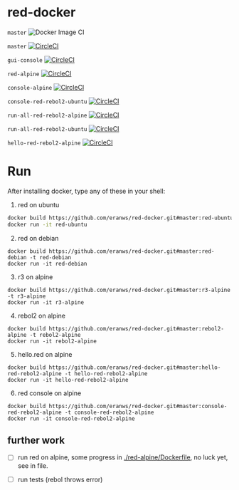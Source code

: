 # red-docker

`master` ![Docker Image CI](https://github.com/eranws/red-docker/workflows/Docker%20Image%20CI/badge.svg?branch=master)

`master` [![CircleCI](https://circleci.com/gh/eranws/red-docker.svg?style=svg)](https://circleci.com/gh/eranws/red-docker)

`gui-console` [![CircleCI](https://circleci.com/gh/eranws/red-docker/tree/gui-console.svg?style=svg)](https://circleci.com/gh/eranws/red-docker/tree/gui-console)

`red-alpine` [![CircleCI](https://circleci.com/gh/eranws/red-docker/tree/red-alpine.svg?style=svg)](https://circleci.com/gh/eranws/red-docker/tree/red-alpine)




`console-alpine` [![CircleCI](https://circleci.com/gh/eranws/red-docker/tree/console-alpine.svg?style=svg)](https://circleci.com/gh/eranws/red-docker/tree/console-alpine)


`console-red-rebol2-ubuntu` [![CircleCI](https://circleci.com/gh/eranws/red-docker/tree/console-red-rebol2-ubuntu.svg?style=svg)](https://circleci.com/gh/eranws/red-docker/tree/console-red-rebol2-ubuntu)

`run-all-red-rebol2-alpine` [![CircleCI](https://circleci.com/gh/eranws/red-docker/tree/run-all-red-rebol2-alpine.svg?style=svg)](https://circleci.com/gh/eranws/red-docker/tree/run-all-red-rebol2-alpine)

`run-all-red-rebol2-ubuntu` [![CircleCI](https://circleci.com/gh/eranws/red-docker/tree/run-all-red-rebol2-ubuntu.svg?style=svg)](https://circleci.com/gh/eranws/red-docker/tree/run-all-red-rebol2-ubuntu)






`hello-red-rebol2-alpine` [![CircleCI](https://circleci.com/gh/eranws/red-docker/tree/hello-red-rebol2-alpine.svg?style=svg)](https://circleci.com/gh/eranws/red-docker/tree/hello-red-rebol2-alpine)

# Run 

After installing docker, type any of these in your shell:

1. red on ubuntu
```bash
docker build https://github.com/eranws/red-docker.git#master:red-ubuntu -t red-ubuntu
docker run -it red-ubuntu
```

2. red on debian
```
docker build https://github.com/eranws/red-docker.git#master:red-debian -t red-debian
docker run -it red-debian
```

3. r3 on alpine
```
docker build https://github.com/eranws/red-docker.git#master:r3-alpine -t r3-alpine
docker run -it r3-alpine
```

4. rebol2 on alpine
```
docker build https://github.com/eranws/red-docker.git#master:rebol2-alpine -t rebol2-alpine
docker run -it rebol2-alpine
```

5. hello.red on alpine
```
docker build https://github.com/eranws/red-docker.git#master:hello-red-rebol2-alpine -t hello-red-rebol2-alpine
docker run -it hello-red-rebol2-alpine
```

6. red console on alpine
```
docker build https://github.com/eranws/red-docker.git#master:console-red-rebol2-alpine -t console-red-rebol2-alpine
docker run -it console-red-rebol2-alpine
```


## further work

- [ ] run red on alpine, some progress in [./red-alpine/Dockerfile](./red-alpine/Dockerfile), no luck yet, see in file.
- [ ] run tests (rebol throws error)


